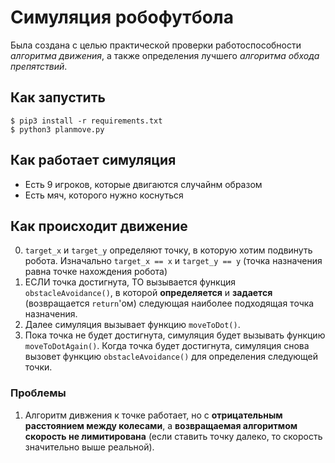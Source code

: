 # Симуляция робофутбола
Была создана с целью практической проверки работоспособности *алгоритма движения*, а также определения лучшего *алгоритма обхода препятствий*.

## Как запустить
```
$ pip3 install -r requirements.txt
$ python3 planmove.py
```
## Как работает симуляция
* Есть 9 игроков, которые двигаются случайнм образом
* Есть мяч, которого нужно коснуться

## Как происходит движение
0. `target_x` и `target_y` определяют точку, в которую хотим подвинуть робота. Изначально `target_x == x` и `target_y == y` (точка назначения равна точке нахождения робота)
1. ЕСЛИ точка достигнута, ТО вызывается функция `obstacleAvoidance()`, в которой **определяется** и **задается** (возвращается `return`'ом) следующая наиболее подходящая точка назначения.
2. Далее симуляция вызывает функцию `moveToDot()`.
3. Пока точка не будет достигнута, симуляция будет вызывать функцию `moveToDotAgain()`. Когда точка будет достигнута, симуляция снова вызовет функцию `obstacleAvoidance()` для определения следующей точки.

### Проблемы
1. Алгоритм дивжения к точке работает, но с **отрицательным расстоянием между колесами**, а **возвращаемая алгоритмом скорость не лимитирована** (если ставить точку далеко, то скорость значительно выше реальной).
